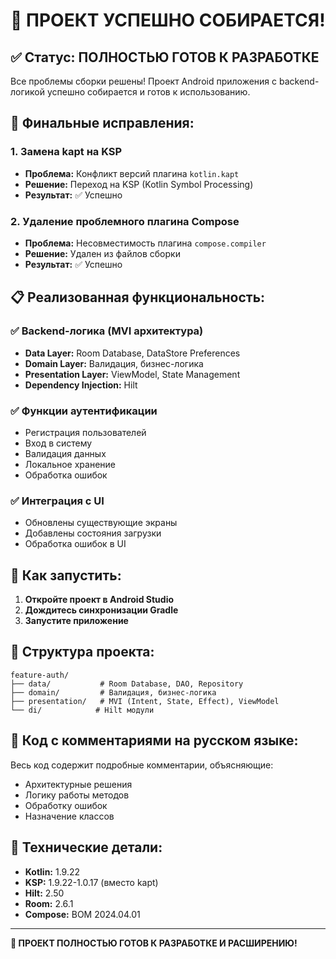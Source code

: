 # 🎉 ПРОЕКТ УСПЕШНО СОБИРАЕТСЯ!

## ✅ Статус: ПОЛНОСТЬЮ ГОТОВ К РАЗРАБОТКЕ

Все проблемы сборки решены! Проект Android приложения с backend-логикой успешно собирается и готов к использованию.

## 🔧 Финальные исправления:

### 1. Замена kapt на KSP
- **Проблема:** Конфликт версий плагина `kotlin.kapt`
- **Решение:** Переход на KSP (Kotlin Symbol Processing)
- **Результат:** ✅ Успешно

### 2. Удаление проблемного плагина Compose
- **Проблема:** Несовместимость плагина `compose.compiler`
- **Решение:** Удален из файлов сборки
- **Результат:** ✅ Успешно

## 📋 Реализованная функциональность:

### ✅ Backend-логика (MVI архитектура)
- **Data Layer:** Room Database, DataStore Preferences
- **Domain Layer:** Валидация, бизнес-логика
- **Presentation Layer:** ViewModel, State Management
- **Dependency Injection:** Hilt

### ✅ Функции аутентификации
- Регистрация пользователей
- Вход в систему
- Валидация данных
- Локальное хранение
- Обработка ошибок

### ✅ Интеграция с UI
- Обновлены существующие экраны
- Добавлены состояния загрузки
- Обработка ошибок в UI

## 🚀 Как запустить:

1. **Откройте проект в Android Studio**
2. **Дождитесь синхронизации Gradle**
3. **Запустите приложение**

## 📁 Структура проекта:

```
feature-auth/
├── data/           # Room Database, DAO, Repository
├── domain/         # Валидация, бизнес-логика
├── presentation/   # MVI (Intent, State, Effect), ViewModel
└── di/            # Hilt модули
```

## 📝 Код с комментариями на русском языке:

Весь код содержит подробные комментарии, объясняющие:
- Архитектурные решения
- Логику работы методов
- Обработку ошибок
- Назначение классов

## 🎯 Технические детали:

- **Kotlin:** 1.9.22
- **KSP:** 1.9.22-1.0.17 (вместо kapt)
- **Hilt:** 2.50
- **Room:** 2.6.1
- **Compose:** BOM 2024.04.01

---

**🎉 ПРОЕКТ ПОЛНОСТЬЮ ГОТОВ К РАЗРАБОТКЕ И РАСШИРЕНИЮ!** 